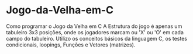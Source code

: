 # Jogo-da-Velha-em-C
Como programar o Jogo da Velha em C
A Estrutura do jogo é apenas um tabuleiro 3x3 posições, onde os jogadores marcam ou 'X' ou 'O' em cada campo do tabuleiro.
Utilizo os conceitos básicos da linguagem C, os testes condicionais, loopings, Funções e Vetores (matrizes).
